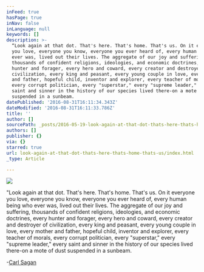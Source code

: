 ```yaml
---
inFeed: true
hasPage: true
inNav: false
inLanguage: null
keywords: []
description: >-
  “Look again at that dot. That's here. That's home. That's us. On it everyone
  you love, everyone you know, everyone you ever heard of, every human being who
  ever was, lived out their lives. The aggregate of our joy and suffering,
  thousands of confident religions, ideologies, and economic doctrines, every
  hunter and forager, every hero and coward, every creator and destroyer of
  civilization, every king and peasant, every young couple in love, every mother
  and father, hopeful child, inventor and explorer, every teacher of morals,
  every corrupt politician, every "superstar," every "supreme leader," every
  saint and sinner in the history of our species lived there-on a mote of dust
  suspended in a sunbeam.
datePublished: '2016-08-31T16:11:34.343Z'
dateModified: '2016-08-31T16:11:33.786Z'
title: ''
author: []
sourcePath: _posts/2016-05-19-look-again-at-that-dot-thats-here-thats-home-thats-us.md
authors: []
publisher: {}
via: {}
starred: true
url: look-again-at-that-dot-thats-here-thats-home-thats-us/index.html
_type: Article

---
```

![](https://the-grid-user-content.s3-us-west-2.amazonaws.com/d94d94bf-bb98-41d1-9a05-1b3c20840218.jpg)

"Look again at that dot. That's here. That's home. That's us. On it everyone you love, everyone you know, everyone you ever heard of, every human being who ever was, lived out their lives. The aggregate of our joy and suffering, thousands of confident religions, ideologies, and economic doctrines, every hunter and forager, every hero and coward, every creator and destroyer of civilization, every king and peasant, every young couple in love, every mother and father, hopeful child, inventor and explorer, every teacher of morals, every corrupt politician, every "superstar," every "supreme leader," every saint and sinner in the history of our species lived there-on a mote of dust suspended in a sunbeam.

-[Carl Sagan][0]

[0]: http://www.goodreads.com/author/show/10538.Carl_Sagan
